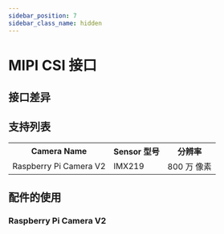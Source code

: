 ```yaml
---
sidebar_position: 7
sidebar_class_name: hidden
---
```


# MIPI CSI 接口

## 接口差异

## 支持列表

  <table>
    <tr>
      <th>Camera Name</th>
      <th>Sensor 型号</th>
      <th>分辨率</th>
    </tr>
    <tr>
      <td>Raspberry Pi Camera V2</td>
      <td>IMX219</td>
      <td>800 万 像素</td>
    </tr>
  </table>

## 配件的使用

### Raspberry Pi Camera V2
